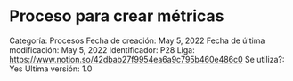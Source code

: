 # Proceso para crear métricas

Categoría: Procesos
Fecha de creación: May 5, 2022
Fecha de última modificación: May 5, 2022
Identificador: P28
Liga: https://www.notion.so/42dbab27f9954ea6a9c795b460e486c0
Se utiliza?: Yes
Última versión: 1.0